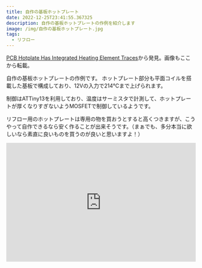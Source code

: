 ```yaml
---
title: 自作の基板ホットプレート
date: 2022-12-25T23:41:55.367325
description: 自作の基板ホットプレートの作例を紹介します
image: /img/自作の基板ホットプレート.jpg
tags:
  - リフロー
---
```

[PCB Hotplate Has Integrated Heating Element Traces](https://hackaday.com/2022/11/16/pcb-hotplate-has-integrated-heating-element-traces/)から発見。画像もここから転載。

自作の基板ホットプレートの作例です。
ホットプレート部分も平面コイルを搭載した基板で構成しており、12Vの入力で214℃まで上げられます。

制御はATTiny13を利用しており、温度はサーミスタで計測して、ホットプレートが厚くなりすぎないようMOSFETで制御しているようです。

リフロー用のホットプレートは専用の物を買おうとすると高くつきますが、こうやって自作できるなら安く作ることが出来そうです。（まぁでも、多分本当に欲しいなら素直に良いものを買うのが良いと思いますよ！）

<iframe width="100%" height="315" src="https://www.youtube.com/embed/XauaVVpQYIY" title="YouTube video player" frameborder="0" allow="accelerometer; autoplay; clipboard-write; encrypted-media; gyroscope; picture-in-picture" allowfullscreen></iframe>

